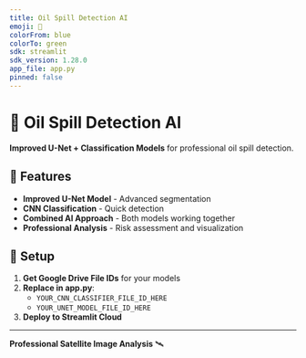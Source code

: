 ```yaml
---
title: Oil Spill Detection AI
emoji: 🌊
colorFrom: blue
colorTo: green
sdk: streamlit
sdk_version: 1.28.0
app_file: app.py
pinned: false
---
```


# 🌊 Oil Spill Detection AI

**Improved U-Net + Classification Models** for professional oil spill detection.

## 🚀 Features

- **Improved U-Net Model** - Advanced segmentation
- **CNN Classification** - Quick detection
- **Combined AI Approach** - Both models working together
- **Professional Analysis** - Risk assessment and visualization

## 🔧 Setup

1. **Get Google Drive File IDs** for your models
2. **Replace in app.py**:
   - `YOUR_CNN_CLASSIFIER_FILE_ID_HERE`
   - `YOUR_UNET_MODEL_FILE_ID_HERE`
3. **Deploy to Streamlit Cloud**

---

**Professional Satellite Image Analysis** 🛰️
